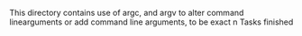 This directory contains use of argc, and argv to alter command linearguments or add command line arguments, to be exact
n
Tasks finished
